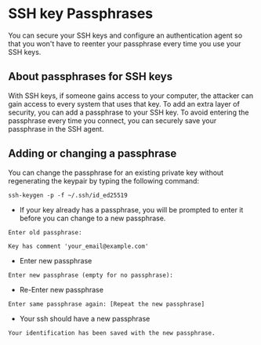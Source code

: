 # SSH key Passphrases

You can secure your SSH keys and configure an authentication agent so that you won't have to reenter your passphrase every time you use your SSH keys.

## About passphrases for SSH keys
With SSH keys, if someone gains access to your computer, the attacker can gain access to every system that uses that key. To add an extra layer of security, you can add a passphrase to your SSH key. To avoid entering the passphrase every time you connect, you can securely save your passphrase in the SSH agent.

## Adding or changing a passphrase
You can change the passphrase for an existing private key without regenerating the keypair by typing the following command:
```shell
ssh-keygen -p -f ~/.ssh/id_ed25519
```
- If your key already has a passphrase, you will be prompted to enter it before you can change to a new passphrase.
```shell
Enter old passphrase:
```
```shell
Key has comment 'your_email@example.com'
```
- Enter new passphrase
```shell
Enter new passphrase (empty for no passphrase):
```
- Re-Enter new passphrase
```shell
Enter same passphrase again: [Repeat the new passphrase]
```
- Your ssh should have a new passphrase
```shell
Your identification has been saved with the new passphrase.
```

